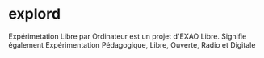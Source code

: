 # explord
Expérimetation Libre par Ordinateur est un projet d'EXAO Libre. Signifie également Expérimentation Pédagogique, Libre, Ouverte, Radio et Digitale
